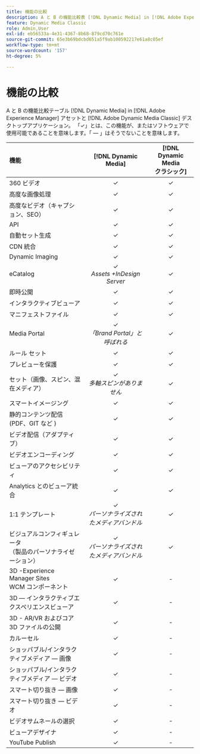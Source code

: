 ```yaml
---
title: 機能の比較
description: A と B の機能比較表 [!DNL Dynamic Media] in [!DNL Adobe Experience Manager] アセットと [!DNL Adobe Dynamic Media Classic] デスクトップアプリケーション。
feature: Dynamic Media Classic
role: Admin,User
exl-id: eb56533a-4e31-4367-8b68-879cd70c761e
source-git-commit: 65e3b69bdcbd651a5f9ab100592217e61a8c05ef
workflow-type: tm+mt
source-wordcount: '157'
ht-degree: 5%

---
```


# 機能の比較

A と B の機能比較テーブル [!DNL Dynamic Media] in [!DNL Adobe Experience Manager] アセットと [!DNL Adobe Dynamic Media Classic] デスクトップアプリケーション。 「✓」とは、この機能が、またはソフトウェアで使用可能であることを意味します。「 — 」はそうでないことを意味します。

| 機能 | [!DNL Dynamic Media] | [!DNL Dynamic Media<br>クラシック] |
| :--- | :---: | :---: |
| 360 ビデオ | ✓ | ✓ |
| 高度な画像処理 | ✓ | ✓ |
| 高度なビデオ（キャプション、SEO） | ✓ | ✓ |
| API | ✓ | ✓ |
| 自動セット生成 | ✓ | ✓ |
| CDN 統合 | ✓ | ✓ |
| Dynamic Imaging | ✓ | ✓ |
| eCatalog | ✓<br>*Assets +InDesign Server* | ✓ |
| 即時公開 | ✓ | ✓ |
| インタラクティブビューア | ✓ | ✓ |
| マニフェストファイル | ✓ | ✓ |
| Media Portal | ✓<br>*「Brand Portal」と呼ばれる* | ✓ |
| ルール セット | ✓ | ✓ |
| プレビューを保護 | ✓ | ✓ |
| セット（画像、スピン、混在メディア） | ✓<br>*多軸スピンがありません* | ✓ |
| スマートイメージング | ✓ | ✓ |
| 静的コンテンツ配信<br>(PDF、GIT など ) | ✓ | ✓ |
| ビデオ配信（アダプティブ） | ✓ | ✓ |
| ビデオエンコーディング | ✓ | ✓ |
| ビューアのアクセシビリティ | ✓ | ✓ |
| Analytics とのビューア統合 | ✓ | ✓ |
| 1:1 テンプレート | ✓<br>*パーソナライズされたメディアバンドル* | ✓ |
| ビジュアルコンフィギュレータ<br>（製品のパーソナライゼーション） | ✓<br>*パーソナライズされたメディアバンドル* | ✓ |
| 3D -Experience Manager Sites<br>WCM コンポーネント | ✓ | - |
| 3D — インタラクティブエクスペリエンスビューア | ✓ | - |
| 3D - AR/VR およびコア 3D ファイルの公開 | ✓ | - |
| カルーセル | ✓ | - |
| ショッパブル/インタラクティブメディア — 画像 | ✓ | - |
| ショッパブル/インタラクティブメディア — ビデオ | ✓ | - |
| スマート切り抜き — 画像 | ✓ | - |
| スマート切り抜き — ビデオ | ✓ | - |
| ビデオサムネールの選択 | ✓ | - |
| ビューアデザイナ | ✓ | - |
| YouTube Publish | ✓ | - |
